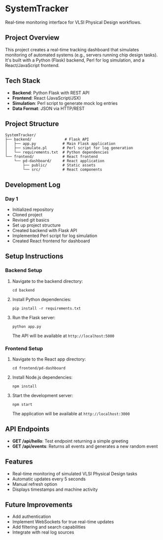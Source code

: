# SystemTracker
Real-time monitoring interface for VLSI Physical Design workflows.

## Project Overview
This project creates a real-time tracking dashboard that simulates monitoring of automated systems (e.g., servers running chip design tasks). It's built with a Python (Flask) backend, Perl for log simulation, and a React/JavaScript frontend.

## Tech Stack
- **Backend**: Python Flask with REST API
- **Frontend**: React (JavaScript/JSX)
- **Simulation**: Perl script to generate mock log entries
- **Data Format**: JSON via HTTP/REST

## Project Structure
```
SystemTracker/
├── backend/               # Flask API
│   ├── app.py            # Main Flask application
│   ├── simulate.pl       # Perl script for log generation
│   └── requirements.txt  # Python dependencies
└── frontend/             # React frontend
    └── pd-dashboard/     # React application
        ├── public/       # Static assets
        └── src/          # React components
```

## Development Log

### Day 1
- Initialized repository
- Cloned project
- Revised git basics
- Set up project structure
- Created backend with Flask API
- Implemented Perl script for log simulation
- Created React frontend for dashboard

## Setup Instructions

### Backend Setup
1. Navigate to the backend directory:
   ```
   cd backend
   ```
2. Install Python dependencies:
   ```
   pip install -r requirements.txt
   ```
3. Run the Flask server:
   ```
   python app.py
   ```
   The API will be available at `http://localhost:5000`

### Frontend Setup
1. Navigate to the React app directory:
   ```
   cd frontend/pd-dashboard
   ```
2. Install Node.js dependencies:
   ```
   npm install
   ```
3. Start the development server:
   ```
   npm start
   ```
   The application will be available at `http://localhost:3000`

## API Endpoints

- **GET /api/hello**: Test endpoint returning a simple greeting
- **GET /api/events**: Returns all events and generates a new random event

## Features
- Real-time monitoring of simulated VLSI Physical Design tasks
- Automatic updates every 5 seconds
- Manual refresh option
- Displays timestamps and machine activity

## Future Improvements
- Add authentication
- Implement WebSockets for true real-time updates
- Add filtering and search capabilities
- Integrate with real log sources